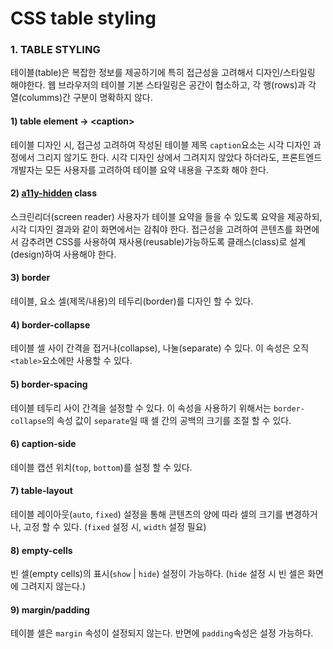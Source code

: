 # CSS table styling

### 1. TABLE STYLING

테이블\(table\)은 복잡한 정보를 제공하기에 특히 접근성을 고려해서 디자인/스타일링 해야한다. 웹 브라우저의 테이블 기본 스타일링은 공간이 협소하고, 각 행\(rows\)과 각 열\(columms\)간 구분이 명확하지 않다.

#### 1\) table element → &lt;caption&gt;

테이블 디자인 시, 접근성 고려하여 작성된 테이블 제목 `caption`요소는 시각 디자인 과정에서 그리지 않기도 한다. 시각 디자인 상에서 그려지지 않았다 하더라도, 프론트엔드 개발자는 모든 사용자를 고려하여 테이블 요약 내용을 구조화 해야 한다. 

#### 2\) [a11y-hidden](https://snook.ca/archives/html_and_css/hiding-content-for-accessibility) class

스크린리더\(screen reader\) 사용자가 테이블 요약을 들을 수 있도록 요약을 제공하되, 시각 디자인 결과와 같이 화면에서는 감춰야 한다. 접근성을 고려하여 콘텐츠를 화면에서 감추려면 CSS를 사용하여 재사용\(reusable\)가능하도록 클래스\(class\)로 설계\(design\)하여 사용해야 한다.

#### 3\) border

테이블, 요소 셀\(제목/내용\)의 테두리\(border\)를 디자인 할 수 있다.

#### 4\) border-collapse

테이블 셀 사이 간격을 접거나\(collapse\), 나눌\(separate\) 수 있다. 이 속성은 오직 `<table>`요소에만 사용할 수 있다.

#### 5\) border-spacing

테이블 테두리 사이 간격을 설정할 수 있다. 이 속성을 사용하기 위해서는 `border-collapse`의 속성 값이 `separate`일 때 셀 간의 공백의 크기를 조절 할 수 있다.

#### 6\) caption-side

테이블 캡션 위치\(`top`, `bottom`\)를 설정 할 수 있다.

#### 7\) table-layout

테이블 레이아웃\(`auto`, `fixed`\) 설정을 통해 콘텐츠의 양에 따라 셀의 크기를 변경하거나, 고정 할 수 있다. \(`fixed` 설정 시, `width` 설정 필요\)

#### 8\) empty-cells

빈 셀\(empty cells\)의 표시\(`show` \| `hide`\) 설정이 가능하다. \(`hide` 설정 시 빈 셀은 화면에 그려지지 않는다.\)

#### 9\) margin/padding

테이블 셀은 `margin` 속성이 설정되지 않는다. 반면에 `padding`속성은 설정 가능하다.











